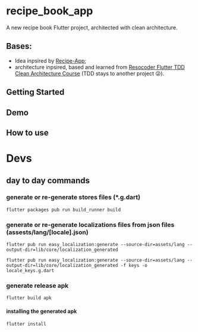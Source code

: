 # recipe_book_app

A new recipe book Flutter project, architected with clean architecture.

## Bases:

- Idea inpsired by [Recipe-App](https://github.com/florinpop17/app-ideas/blob/master/Projects/1-Beginner/Recipe-App.md);
- architecture inpsired, based and learned from [Resocoder Flutter TDD Clean Architecture Course](https://github.com/ResoCoder/flutter-tdd-clean-architecture-course) (TDD stays to another project 😜).

## Getting Started

## Demo

## How to use

# Devs

## day to day commands

### generate or re-generate stores files (\*.g.dart)

`flutter packages pub run build_runner build`

### generate or re-generate localizations files from json files (assests/lang/[locale].json)

`flutter pub run easy_localization:generate --source-dir=assets/lang --output-dir=lib/core/localization_generated`

`flutter pub run easy_localization:generate --source-dir=assets/lang --output-dir=lib/core/localization_generated -f keys -o locale_keys.g.dart`

### generate release apk

`flutter build apk`

#### installing the generated apk

`flutter install`
